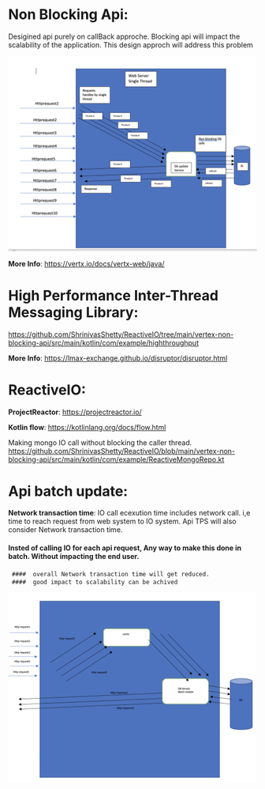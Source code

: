 # Non Blocking Api:
Desigined api purely on callBack approche. 
Blocking api will impact the scalability of the application. 
This design approch will address this problem

![](vertex-non-blocking-api/diagram/non-blocking.png)

**More Info**: https://vertx.io/docs/vertx-web/java/


# High Performance Inter-Thread Messaging Library:
https://github.com/ShrinivasShetty/ReactiveIO/tree/main/vertex-non-blocking-api/src/main/kotlin/com/example/highthroughput

**More Info**: https://lmax-exchange.github.io/disruptor/disruptor.html

# ReactiveIO:

**ProjectReactor**: https://projectreactor.io/

**Kotlin flow**: https://kotlinlang.org/docs/flow.html

Making mongo IO call without blocking the caller thread. 
https://github.com/ShrinivasShetty/ReactiveIO/blob/main/vertex-non-blocking-api/src/main/kotlin/com/example/ReactiveMongoRepo.kt

# Api batch update:
**Network transaction time**:
 IO call ecexution time includes network call. i,e time to reach request from web system to IO system.
 Api TPS will also consider Network transaction time. 
 
 
 #### Insted of calling IO for each api request, Any way to make this done in batch. Without impacting the end user.
     ####  overall Network transaction time will get reduced.
     ####  good impact to scalability can be achived
     
    
![](vertex-non-blocking-api/diagram/batchUpdate.png)

